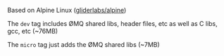 Based on Alpine Linux ([gliderlabs/alpine](https://registry.hub.docker.com/u/gliderlabs/alpine/))

The `dev` tag includes ØMQ shared libs, header files, etc as well as C libs, gcc, etc (~76MB)

The `micro` tag just adds the ØMQ shared libs (~7MB)
